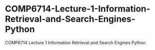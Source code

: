 # COMP6714-Lecture-1-Information-Retrieval-and-Search-Engines-Python
COMP6714 Lecture 1 Information Retrieval and Search Engines Python
